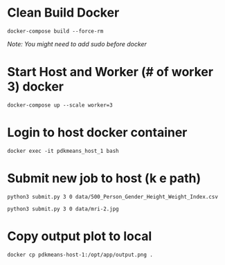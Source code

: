 # Clean Build Docker

```shell
docker-compose build --force-rm
```

*Note: You might need to add sudo before docker*

# Start Host and Worker (# of worker 3) docker

```shell
docker-compose up --scale worker=3
```

# Login to host docker container

```shell
docker exec -it pdkmeans_host_1 bash
```

# Submit new job to host (k e path)

```shell
python3 submit.py 3 0 data/500_Person_Gender_Height_Weight_Index.csv
```

```shell
python3 submit.py 3 0 data/mri-2.jpg
```

# Copy output plot to local

```shell
docker cp pdkmeans-host-1:/opt/app/output.png .
```
